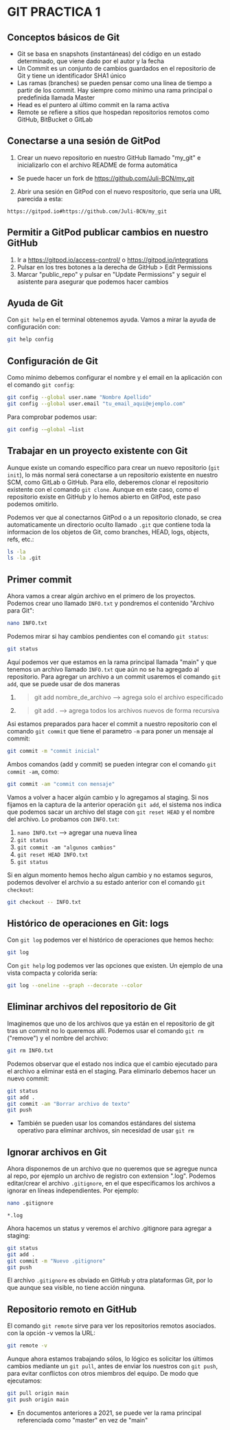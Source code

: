 # GIT PRACTICA 1

## Conceptos básicos de Git
* Git se basa en snapshots (instantáneas) del código en un estado determinado, que viene dado por el autor y la fecha
* Un Commit es un conjunto de cambios guardados en el repositorio de Git y tiene un identificador SHA1 único
* Las ramas (branches) se pueden pensar como una línea de tiempo a partir de los commit. Hay siempre como mínimo una rama principal o predefinida llamada Master
* Head es el puntero al último commit en la rama activa
* Remote se refiere a sitios que hospedan repositorios remotos como GitHub, BitBucket o GitLab

## Conectarse a una sesión de GitPod
1) Crear un nuevo repositorio en nuestro GitHub llamado "my_git" e inicializarlo con el archivo README de forma automática
* Se puede hacer un fork de https://github.com/Juli-BCN/my_git
2) Abrir una sesión en GitPod con el nuevo respositorio, que seria una URL parecida a esta:
```
https://gitpod.io#https://github.com/Juli-BCN/my_git
```

## Permitir a GitPod publicar cambios en nuestro GitHub
1) Ir a https://gitpod.io/access-control/ o https://gitpod.io/integrations
2) Pulsar en los tres botones a la derecha de GitHub > Edit Permissions
3) Marcar "public_repo" y pulsar en "Update Permissions" y seguir el asistente para asegurar que podemos hacer cambios

## Ayuda de Git
Con `git help` en el terminal obtenemos ayuda. Vamos a mirar la ayuda de configuración con:
```bash
git help config
```

## Configuración de Git
Como mínimo debemos configurar el nombre y el email en la aplicación con el comando `git config`:
```bash
git config --global user.name "Nombre Apellido"
git config --global user.email "tu_email_aqui@ejemplo.com"
```

Para comprobar podemos usar:
```bash
git config -–global –list
```

## Trabajar en un proyecto existente con Git
Aunque existe un comando específico para crear un nuevo repositorio (`git init`), lo más normal será conectarse a un repositorio existente en nuestro SCM, como GitLab o GitHub. Para ello, deberemos clonar el repositorio existente con el comando `git clone`. Aunque en este caso, como el repositorio existe en GitHub y lo hemos abierto en GitPod, este paso podemos omitirlo.

Podemos ver que al conectarnos GitPod o a un repositorio clonado, se crea automaticamente un directorio oculto llamado `.git` que contiene toda la informacion de los objetos de Git, como branches, HEAD, logs, objects, refs, etc.:
```bash
ls -la
ls -la .git
```


## Primer commit
Ahora vamos a crear algún archivo en el primero de los proyectos. Podemos crear uno llamado `INFO.txt` y pondremos el contenido "Archivo para Git":
```bash
nano INFO.txt
```

Podemos mirar si hay cambios pendientes con el comando `git status`:
```bash
git status
```

Aquí podemos ver que estamos en la rama principal llamada "main" y que tenemos un archivo llamado `INFO.txt` que aún no se ha agregado al repositorio. Para agregar un archivo a un commit usaremos el comando `git add`, que se puede usar de dos maneras
1) > git add nombre_de_archivo --> agrega solo el archivo especificado
2) > git add . --> agrega todos los archivos nuevos de forma recursiva

Asi estamos preparados para hacer el commit a nuestro repositorio con el comando `git commit` que tiene el parametro `-m` para poner un mensaje al commit:
```bash
git commit -m "commit inicial"
```

Ambos comandos (add y commit) se pueden integrar con el comando `git commit -am`, como:
```bash
git commit -am "commit con mensaje"
```

Vamos a volver a hacer algún cambio y lo agregamos al staging. Si nos fijamos en la captura de la anterior operación `git add`, el sistema nos indica que podemos sacar un archivo del stage con `git reset HEAD` y el nombre del archivo. Lo probamos con `INFO.txt`:
1) `nano INFO.txt` --> agregar una nueva línea
2) `git status`
3) `git commit -am "algunos cambios"`
4) `git reset HEAD INFO.txt`
5) `git status`

Si en algun momento hemos hecho algun cambio y no estamos seguros, podemos devolver el archvio a su estado anterior con el comando `git checkout`:
```bash
git checkout -- INFO.txt
```


## Histórico de operaciones en Git: logs
Con `git log` podemos ver el histórico de operaciones que hemos hecho:
```bash
git log
```

Con `git help` log podemos ver las opciones que existen. Un ejemplo de una vista compacta y colorida sería:
```bash
git log --oneline --graph --decorate --color
```

## Eliminar archivos del repositorio de Git
Imaginemos que uno de los archivos que ya están en el repositorio de git tras un commit no lo queremos allí. Podemos usar el comando `git rm` ("remove") y el nombre del archivo:
```bash
git rm INFO.txt
```

Podemos observar que el estado nos indica que el cambio ejecutado para el archivo a eliminar está en el staging. Para eliminarlo debemos hacer un nuevo commit:
```bash
git status
git add .
git commit -am "Borrar archivo de texto"
git push
```
* También se pueden usar los comandos estándares del sistema operativo para eliminar archivos, sin necesidad de usar `git rm`


## Ignorar archivos en Git
Ahora disponemos de un archivo que no queremos que se agregue nunca al repo, por ejemplo un archivo de registro con extension ".log". Podemos editar/crear el archivo `.gitignore`, en el que especificamos los archivos a ignorar en líneas independientes. Por ejemplo:
```bash
nano .gitignore
```

```
*.log
```

Ahora hacemos un status y veremos el archivo .gitignore para agregar a staging:
```bash
git status
git add .
git commit -m "Nuevo .gitignore"
git push
```

El archivo `.gitignore` es obviado en GitHub y otra plataformas Git, por lo que aunque sea visible, no tiene acción ninguna.


## Repositorio remoto en GitHub
El comando `git remote` sirve para ver los repositorios remotos asociados. con la opción -v vemos la URL:
```bash
git remote -v
```

Aunque ahora estamos trabajando sólos, lo lógico es solicitar los últimos cambios mediante un `git pull`, antes de enviar los nuestros con `git push`, para evitar conflictos con otros miembros del equipo. De modo que ejecutamos:
```bash
git pull origin main
git push origin main
```

* En documentos anteriores a 2021, se puede ver la rama principal referenciada como "master" en vez de "main"
